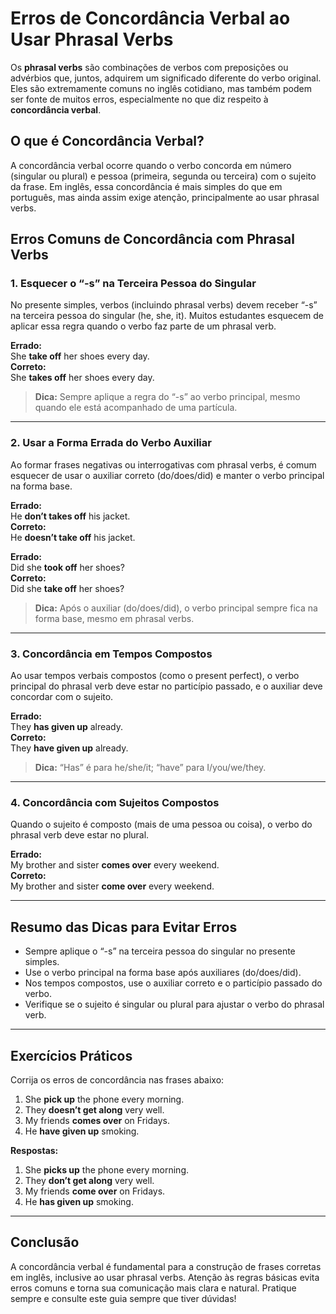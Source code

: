 
# Erros de Concordância Verbal ao Usar Phrasal Verbs

Os **phrasal verbs** são combinações de verbos com preposições ou advérbios que, juntos, adquirem um significado diferente do verbo original. Eles são extremamente comuns no inglês cotidiano, mas também podem ser fonte de muitos erros, especialmente no que diz respeito à **concordância verbal**.

## O que é Concordância Verbal?

A concordância verbal ocorre quando o verbo concorda em número (singular ou plural) e pessoa (primeira, segunda ou terceira) com o sujeito da frase. Em inglês, essa concordância é mais simples do que em português, mas ainda assim exige atenção, principalmente ao usar phrasal verbs.

## Erros Comuns de Concordância com Phrasal Verbs

### 1. Esquecer o “-s” na Terceira Pessoa do Singular

No presente simples, verbos (incluindo phrasal verbs) devem receber “-s” na terceira pessoa do singular (he, she, it). Muitos estudantes esquecem de aplicar essa regra quando o verbo faz parte de um phrasal verb.

**Errado:**  
She **take off** her shoes every day.  
**Correto:**  
She **takes off** her shoes every day.

> **Dica:** Sempre aplique a regra do “-s” ao verbo principal, mesmo quando ele está acompanhado de uma partícula.

---

### 2. Usar a Forma Errada do Verbo Auxiliar

Ao formar frases negativas ou interrogativas com phrasal verbs, é comum esquecer de usar o auxiliar correto (do/does/did) e manter o verbo principal na forma base.

**Errado:**  
He **don’t takes off** his jacket.  
**Correto:**  
He **doesn’t take off** his jacket.

**Errado:**  
Did she **took off** her shoes?  
**Correto:**  
Did she **take off** her shoes?

> **Dica:** Após o auxiliar (do/does/did), o verbo principal sempre fica na forma base, mesmo em phrasal verbs.

---

### 3. Concordância em Tempos Compostos

Ao usar tempos verbais compostos (como o present perfect), o verbo principal do phrasal verb deve estar no particípio passado, e o auxiliar deve concordar com o sujeito.

**Errado:**  
They **has given up** already.  
**Correto:**  
They **have given up** already.

> **Dica:** “Has” é para he/she/it; “have” para I/you/we/they.

---

### 4. Concordância com Sujeitos Compostos

Quando o sujeito é composto (mais de uma pessoa ou coisa), o verbo do phrasal verb deve estar no plural.

**Errado:**  
My brother and sister **comes over** every weekend.  
**Correto:**  
My brother and sister **come over** every weekend.

---

## Resumo das Dicas para Evitar Erros

- Sempre aplique o “-s” na terceira pessoa do singular no presente simples.
- Use o verbo principal na forma base após auxiliares (do/does/did).
- Nos tempos compostos, use o auxiliar correto e o particípio passado do verbo.
- Verifique se o sujeito é singular ou plural para ajustar o verbo do phrasal verb.

---

## Exercícios Práticos

Corrija os erros de concordância nas frases abaixo:

1. She **pick up** the phone every morning.
2. They **doesn’t get along** very well.
3. My friends **comes over** on Fridays.
4. He **have given up** smoking.

**Respostas:**

1. She **picks up** the phone every morning.
2. They **don’t get along** very well.
3. My friends **come over** on Fridays.
4. He **has given up** smoking.

---

## Conclusão

A concordância verbal é fundamental para a construção de frases corretas em inglês, inclusive ao usar phrasal verbs. Atenção às regras básicas evita erros comuns e torna sua comunicação mais clara e natural. Pratique sempre e consulte este guia sempre que tiver dúvidas!
```
